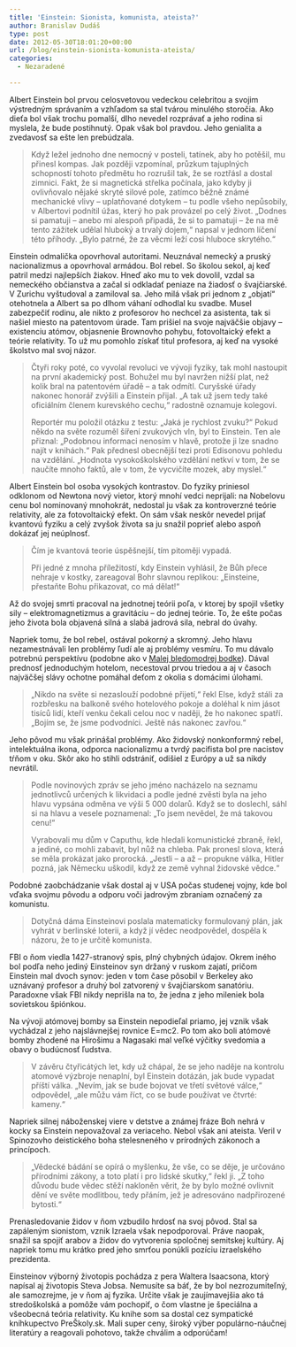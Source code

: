 ```yaml
---
title: 'Einstein: Sionista, komunista, ateista?'
author: Branislav Dudáš
type: post
date: 2012-05-30T18:01:20+00:00
url: /blog/einstein-sionista-komunista-ateista/
categories:
  - Nezaradené

---
```

Albert Einstein bol prvou celosvetovou vedeckou celebritou a svojim výstredným správaním a vzhľadom sa stal tvárou minulého storočia. Ako dieťa bol však trochu pomalší, dlho nevedel rozprávať a jeho rodina si myslela, že bude postihnutý. Opak však bol pravdou. Jeho genialita a zvedavosť sa ešte len prebúdzala.

> Když ležel jednoho dne nemocný v posteli, tatínek, aby ho potěšil, mu přinesl kompas. Jak později vzpomínal, průzkum tajuplných schopností tohoto předmětu ho rozrušil tak, že se roztřásl a dostal zimnici. Fakt, že si magnetická střelka počínala, jako kdyby ji ovlivňovalo nějaké skryté silové pole, zatímco běžně známé mechanické vlivy &#8211; uplatňované dotykem &#8211; tu podle všeho nepůsobily, v Albertovi podnítil úžas, který ho pak provázel po celý život. &#8222;Dodnes si pamatuji &#8211; anebo mi alespoň připadá, že si to pamatuji &#8211; že na mě tento zážitek udělal hluboký a trvalý dojem,&#8220; napsal v jednom líčení této příhody. &#8222;Bylo patrné, že za věcmi leží cosi hluboce skrytého.&#8220;

Einstein odmalička opovrhoval autoritami. Neuznával nemecký a pruský nacionalizmus a opovrhoval armádou. Bol rebel. So školou sekol, aj keď patril medzi najlepších žiakov. Hneď ako mu to vek dovolil, vzdal sa nemeckého občianstva a začal si odkladať peniaze na žiadosť o švajčiarské. V Zurichu vyštudoval a zamiloval sa. Jeho milá však pri jednom z &#8222;objatí&#8220; otehotnela a Albert sa po dlhom váhaní odhodlal ku svadbe. Musel zabezpečiť rodinu, ale nikto z profesorov ho nechcel za asistenta, tak si našiel miesto na patentovom úrade. Tam prišiel na svoje najväčšie objavy &#8211; existenciu atómov, objasnenie Brownovho pohybu, fotovoltaický efekt a teórie relativity. To už mu pomohlo získať titul profesora, aj keď na vysoké školstvo mal svoj názor.

> Čtyři roky poté, co vyvolal revoluci ve vývoji fyziky, tak mohl nastoupit na první akademický post. Bohužel mu byl navržen nižší plat, než kolik bral na patentovém úřadě &#8211; a tak odmítl. Curyšské úřady nakonec honorář zvýšili a Einstein přijal. &#8222;A tak už jsem tedy také oficiálním členem kurevského cechu,&#8220; radostně oznamuje kolegovi.
> 
> Reportér mu položil otázku z testu: &#8222;Jaká je rychlost zvuku?&#8220; Pokud někdo na světe rozuměl šíření zvukových vln, byl to Einstein. Ten ale přiznal: &#8222;Podobnou informaci nenosím v hlavě, protože ji lze snadno najít v knihách.&#8220; Pak přednesl obecnější tezi proti Edisonovu pohledu na vzdělání. &#8222;Hodnota vysokoškolského vzdělání netkví v tom, že se naučíte mnoho faktů, ale v tom, že vycvičíte mozek, aby myslel.&#8220;

Albert Einstein bol osoba vysokých kontrastov. Do fyziky priniesol odklonom od Newtona nový vietor, ktorý mnohí vedci neprijali: na Nobelovu cenu bol nominovaný mnohokrát, nedostal ju však za kontroverzné teórie relativity, ale za fotovoltaický efekt. On sám však neskôr nevedel prijať kvantovú fyziku a celý zvyšok života sa ju snažil poprieť alebo aspoň dokázať jej neúplnosť.

> Čím je kvantová teorie úspěšnejší, tím pitoměji vypadá.
> 
> Při jedné z mnoha příležitostí, kdy Einstein vyhlásil, že Bůh přece nehraje v kostky, zareagoval Bohr slavnou replikou: &#8222;Einsteine, přestaňte Bohu přikazovat, co má dělat!&#8220;

Až do svojej smrti pracoval na jednotnej teórii poľa, v ktorej by spojil všetky sily &#8211; elektromagnetizmus a gravitáciu &#8211; do jednej teórie. To, že ešte počas jeho života bola objavená silná a slabá jadrová sila, nebral do úvahy.

Napriek tomu, že bol rebel, ostával pokorný a skromný. Jeho hlavu nezamestnávali len problémy ľudí ale aj problémy vesmíru. To mu dávalo potrebnú perspektívu (podobne ako v <a title="Malá bledomodrá bodka" href="/blog/mala-bledomodra-bodka/">Malej bledomodrej bodke</a>). Dával prednosť jednoduchým hotelom, necestoval prvou triedou a aj v časoch najväčšej slávy ochotne pomáhal deťom z okolia s domácimi úlohami.

> &#8222;Nikdo na světe si nezaslouží podobné přijetí,&#8220; řekl Else, když stáli za rozbřesku na balkoně svého hotelového pokoje a doléhal k nim jásot tisíců lidí, kteří venku čekali celou noc v naději, že ho nakonec spatří. &#8222;Bojím se, že jsme podvodníci. Ještě nás nakonec zavřou.&#8220;

Jeho pôvod mu však prinášal problémy. Ako židovský nonkonformný rebel, intelektuálna ikona, odporca nacionalizmu a tvrdý pacifista bol pre nacistov tŕňom v oku. Skôr ako ho stihli odstrániť, odišiel z Európy a už sa nikdy nevrátil.

> Podle novinových zpráv se jeho jméno nacházelo na seznamu jednotlivců určených k likvidaci a podle jedné zvěsti byla na jeho hlavu vypsána odměna ve výši 5 000 dolarů. Když se to doslechl, sáhl si na hlavu a vesele poznamenal: &#8222;To jsem nevědel, že má takovou cenu!&#8220;
> 
> Vyrabovali mu dům v Caputhu, kde hledali komunistické zbraně, řekl, a jediné, co mohli zabavit, byl nůž na chleba. Pak pronesl slova, která se měla prokázat jako prorocká. &#8222;Jestli &#8211; a až &#8211; propukne válka, Hitler pozná, jak Německu uškodil, když ze země vyhnal židovské vědce.&#8220;

Podobné zaobchádzanie však dostal aj v USA počas studenej vojny, kde bol vďaka svojmu pôvodu a odporu voči jadrovým zbraniam označený za komunistu.

> Dotyčná dáma Einsteinovi poslala matematicky formulovaný plán, jak vyhrát v berlinské loterii, a když jí vědec neodpovědel, dospěla k názoru, že to je určitě komunista.

FBI o ňom viedla 1427-stranový spis, plný chybných údajov. Okrem iného bol podľa neho jediný Einsteinov syn držaný v ruskom zajatí, pričom Einstein mal dvoch synov: jeden v tom čase pôsobil v Berkeley ako uznávaný profesor a druhý bol zatvorený v švajčiarskom sanatóriu. Paradoxne však FBI nikdy neprišla na to, že jedna z jeho mileniek bola sovietskou špiónkou.

Na vývoji atómovej bomby sa Einstein nepodieľal priamo, jej vznik však vychádzal z jeho najslávnejšej rovnice E=mc2. Po tom ako boli atómové bomby zhodené na Hirošimu a Nagasaki mal veľké výčitky svedomia a obavy o budúcnosť ľudstva.

> V závěru čtyřicátých let, kdy už chápal, že se jeho naděje na kontrolu atomové výzbroje nenaplní, byl Einstein dotázán, jak bude vypadat příští válka. &#8222;Nevím, jak se bude bojovat ve třetí světové válce,&#8220; odpovědel, &#8222;ale můžu vám říct, co se bude používat ve čtvrté: kameny.&#8220;

Napriek silnej náboženskej viere v detstve a známej fráze Boh nehrá v kocky sa Einstein nepovažoval za veriaceho. Nebol však ani ateista. Veril v Spinozovho deistického boha stelesneného v prírodných zákonoch a princípoch.

> &#8222;Vědecké bádání se opírá o myšlenku, že vše, co se děje, je určováno přírodními zákony, a toto platí i pro lidské skutky,&#8220; řekl ji. &#8222;Z toho důvodu bude vědec stěží nakloněn věrit, že by bylo možné ovlivnit dění ve světe modlitbou, tedy přáním, jež je adresováno nadpřirozené bytosti.&#8220;

Prenasledovanie židov v ňom vzbudilo hrdosť na svoj pôvod. Stal sa zapáleným sionistom, vznik Izraela však nepodporoval. Práve naopak, snažil sa spojiť arabov a židov do vytvorenia spoločnej semitskej kultúry. Aj napriek tomu mu krátko pred jeho smrťou ponúkli pozíciu izraelského prezidenta.

Einsteinov výborný životopis pochádza z pera Waltera Isaacsona, ktorý napísal aj životopis Steva Jobsa. Nemusíte sa báť, že by bol nezrozumiteľný, ale samozrejme, je v ňom aj fyzika. Určite však je zaujímavejšia ako tá stredoškolská a pomôže vám pochopiť, o čom vlastne je špeciálna a všeobecná teória relativity. Ku knihe som sa dostal cez sympatické kníhkupectvo PreŠkoly.sk. Mali super ceny, široký výber populárno-náučnej literatúry a reagovali pohotovo, takže chválim a odporúčam!